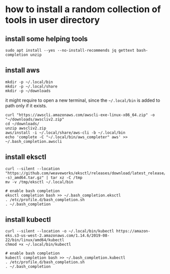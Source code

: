 # how to install a random collection of tools in user directory

## install some helping tools

```
sudo apt install --yes --no-install-recommends jq gettext bash-completion unzip
```

## install aws

```
mkdir -p ~/.local/bin
mkdir -p ~/.local/share
mkdir -p ~/downloads
```

it might require to open a new terminal, since the `~/.local/bin` is added to
path only if it exists.

```
curl "https://awscli.amazonaws.com/awscli-exe-linux-x86_64.zip" -o "~/downloads/awscliv2.zip"
cd ~/downloads/
unzip awscliv2.zip
aws/install -i ~/.local/share/aws-cli -b ~/.local/bin
echo 'complete -C "~/.local/bin/aws_completer" aws' >> ~/.bash_completion.awscli
```

## install eksctl

```
curl --silent --location "https://github.com/weaveworks/eksctl/releases/download/latest_release/eksctl_$(uname -s)_amd64.tar.gz" | tar xz -C /tmp
mv -v /tmp/eksctl ~/.local/bin

# enable bash completion
eksctl completion bash >> ~/.bash_completion.eksctl
. /etc/profile.d/bash_completion.sh
. ~/.bash_completion
```

## install kubectl

```
curl --silent --location -o ~/.local/bin/kubectl https://amazon-eks.s3-us-west-2.amazonaws.com/1.14.6/2019-08-22/bin/linux/amd64/kubectl
chmod +x ~/.local/bin/kubectl

# enable bash completion
kubectl completion bash >> ~/.bash_completion.kubectl
. /etc/profile.d/bash_completion.sh
. ~/.bash_completion
```
